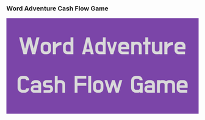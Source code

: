 ### Word Adventure Cash Flow Game
<p align="center">
    <img src="./Word_AdventureCash_Flow_Game.png" width="1280" title="Word Adventure - Cash Flow Game">
</p>